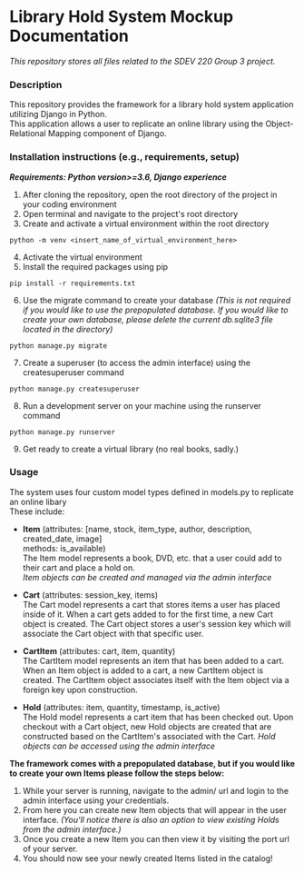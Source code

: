 # Library Hold System Mockup Documentation
_This repository stores all files related to the SDEV 220 Group 3 project._


### Description
This repository provides the framework for a library hold system application utilizing Django in Python.  
This application allows a user to replicate an online library using the Object-Relational Mapping component of Django.


### Installation instructions (e.g., requirements, setup)
*__Requirements: Python version>=3.6, Django experience__*
1. After cloning the repository, open the root directory of the project in your coding environment
2. Open terminal and navigate to the project's root directory
3. Create and activate a virtual environment within the root directory

```
python -m venv <insert_name_of_virtual_environment_here>
```

4. Activate the virtual environment
5. Install the required packages using pip

```
pip install -r requirements.txt
```

6. Use the migrate command to create your database _(This is not required if you would like to use the prepopulated database. If you would like to create your own database, please delete the current db.sqlite3 file located in the directory)_

```
python manage.py migrate
```

7. Create a superuser (to access the admin interface) using the createsuperuser command

```
python manage.py createsuperuser
```

8. Run a development server on your machine using the runserver command

```
python manage.py runserver
```

9. Get ready to create a virtual library (no real books, sadly.)


### Usage
The system uses four custom model types defined in models.py to replicate an online libary  
These include: 


- __Item__ (attributes: [name, stock, item_type, author, description, created_date, image]  
        methods: is_available)  
The Item model represents a book, DVD, etc. that a user could add to their cart and place a hold on.  
_Item objects can be created and managed via the admin interface_


- __Cart__ (attributes: session_key, items)  
The Cart model represents a cart that stores items a user has placed inside of it. When a cart gets added to for the first time, a new Cart object is created. The Cart object stores a user's session key which will associate the Cart object with that specific user.  


- __CartItem__ (attributes: cart, item, quantity)  
The CartItem model represents an item that has been added to a cart. When an Item object is added to a cart, a new CartItem object is created. The CartItem object associates itself with the Item object via a foreign key upon construction.  


- __Hold__ (attributes: item, quantity, timestamp, is_active)  
The Hold model represents a cart item that has been checked out. Upon checkout with a Cart object, new Hold objects are created that are constructed based on the CartItem's associated with the Cart.
_Hold objects can be accessed using the admin interface_

__The framework comes with a prepopulated database, but if you would like to create your own Items please follow the steps below:__  
  
1. While your server is running, navigate to the admin/ url and login to the admin interface using your credentials.
2. From here you can create new Item objects that will appear in the user interface.
_(You'll notice there is also an option to view existing Holds from the admin interface.)_
3. Once you create a new Item you can then view it by visiting the port url of your server.
4. You should now see your newly created Items listed in the catalog!
